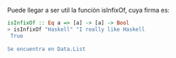 Puede llegar a ser util la función isInfixOf, cuya firma es:

~~~haskell
isInfixOf :: Eq a => [a] -> [a] -> Bool
> isInfixOf "Haskell" "I really like Haskell
 True
 
Se encuentra en Data.List
~~~


